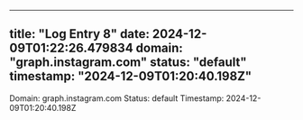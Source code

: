 
---
title: "Log Entry 8"
date: 2024-12-09T01:22:26.479834
domain: "graph.instagram.com"
status: "default"
timestamp: "2024-12-09T01:20:40.198Z"
---

Domain: graph.instagram.com
Status: default
Timestamp: 2024-12-09T01:20:40.198Z
